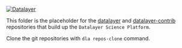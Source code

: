 [![Datalayer](https://docs.datalayer.io/logo/datalayer-25.svg)](https://datalayer.io)

This folder is the placeholder for the [datalayer](https://github.com/datalayer) and [datalayer-contrib](https://github.com/datalayer-contrib) repositories that build up the `Datalayer Science Platform`.

Clone the git repositories with `dla repos-clone` command.
